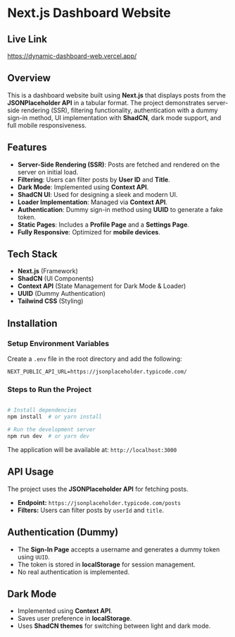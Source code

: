 # Next.js Dashboard Website

## Live Link
https://dynamic-dashboard-web.vercel.app/

## Overview
This is a dashboard website built using **Next.js** that displays posts from the **JSONPlaceholder API** in a tabular format. The project demonstrates server-side rendering (SSR), filtering functionality, authentication with a dummy sign-in method, UI implementation with **ShadCN**, dark mode support, and full mobile responsiveness.

## Features
- **Server-Side Rendering (SSR)**: Posts are fetched and rendered on the server on initial load.
- **Filtering**: Users can filter posts by **User ID** and **Title**.
- **Dark Mode**: Implemented using **Context API**.
- **ShadCN UI**: Used for designing a sleek and modern UI.
- **Loader Implementation**: Managed via **Context API**.
- **Authentication**: Dummy sign-in method using **UUID** to generate a fake token.
- **Static Pages**: Includes a **Profile Page** and a **Settings Page**.
- **Fully Responsive**: Optimized for **mobile devices**.

## Tech Stack
- **Next.js** (Framework)
- **ShadCN** (UI Components)
- **Context API** (State Management for Dark Mode & Loader)
- **UUID** (Dummy Authentication)
- **Tailwind CSS** (Styling)

## Installation

### Setup Environment Variables
Create a `.env` file in the root directory and add the following:
```
NEXT_PUBLIC_API_URL=https://jsonplaceholder.typicode.com/
```

### Steps to Run the Project
```bash

# Install dependencies
npm install  # or yarn install

# Run the development server
npm run dev  # or yarn dev
```
The application will be available at: `http://localhost:3000`

## API Usage
The project uses the **JSONPlaceholder API** for fetching posts.
- **Endpoint:** `https://jsonplaceholder.typicode.com/posts`
- **Filters:** Users can filter posts by `userId` and `title`.

## Authentication (Dummy)
- The **Sign-In Page** accepts a username and generates a dummy token using `UUID`.
- The token is stored in **localStorage** for session management.
- No real authentication is implemented.

## Dark Mode
- Implemented using **Context API**.
- Saves user preference in **localStorage**.
- Uses **ShadCN themes** for switching between light and dark mode.

